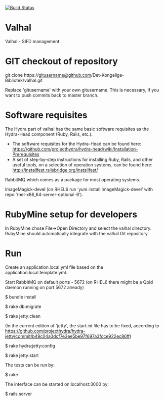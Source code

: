 [![Build Status](https://travis-ci.org/Det-Kongelige-Bibliotek/valhal.png?branch=master)](https://travis-ci.org/Det-Kongelige-Bibliotek/valhal)

Valhal
===

Valhal - SIFD management


GIT checkout of repository
===

git clone https://gitusername@github.com/Det-Kongelige-Bibliotek/valhal.git

Replace 'gitusername' with your own gitusername.
This is necessary, if you want to push commits back to master branch.

Software requisites
===

The Hydra part of valhal has the same basic software requisites as the Hydra-Head component (Ruby, Rails, etc.).
  - The software requisites for the Hydra-Head can be found here: https://github.com/projecthydra/hydra-head/wiki/Installation-Prerequisites
  - A set of step-by-step instructions for installing Ruby, Rails, and other useful tools,
    on a selection of operation systems, can be found here: http://installfest.railsbridge.org/installfest/

RabbitMQ which comes as a package for most operating systems.

ImageMagick-devel (on RHEL6 run ’yum install ImageMagick-devel’ with repo ’rhel-x86_64-server-optional-6’).

RubyMine setup for developers
===
In RubyMine chose File->Open Directory and select the valhal directory.
RubyMine should automatically integrate with the valhal Git repository.

Run
===

Create an application.local.yml file based on the application.local.template.yml.

Start RabbitMQ on default ports - 5672 (on RHEL6 there might be a Qpid daemon running on port 5672 already)

$ bundle install

$ rake db:migrate

$ rake jetty:clean

(In the current edition of 'jetty', the start.ini file has to be fixed, according to https://github.com/projecthydra/hydra-jetty/commit/b49c04a0dcf7e3ee5be97f697a3fcce922ec86ff)

$ rake hydra:jetty:config 

$ rake jetty:start

The tests can be run by:

$ rake

The interface can be started on localhost:3000 by:

$ rails server

